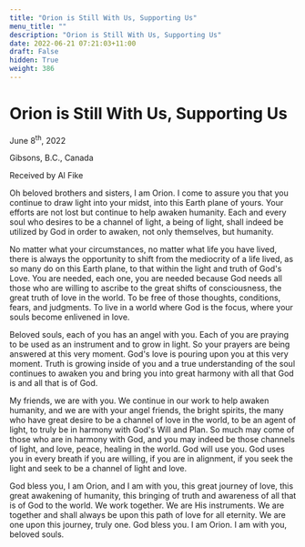 ```yaml
---
title: "Orion is Still With Us, Supporting Us"
menu_title: ""
description: "Orion is Still With Us, Supporting Us"
date: 2022-06-21 07:21:03+11:00
draft: False
hidden: True
weight: 386
---
```

# Orion is Still With Us, Supporting Us 

June 8<sup>th</sup>, 2022

Gibsons, B.C., Canada

Received by Al Fike   



Oh beloved brothers and sisters, I am Orion. I come to assure you that you continue to draw light into your midst, into this Earth plane of yours. Your efforts are not lost but continue to help awaken humanity. Each and every soul who desires to be a channel of light, a being of light, shall indeed be utilized by God in order to awaken, not only themselves, but humanity. 
 
No matter what your circumstances, no matter what life you have lived, there is always the opportunity to shift from the mediocrity of a life lived, as so many do on this Earth plane, to that within the light and truth of God's Love. You are needed, each one, you are needed because God needs all those who are willing to ascribe to the great shifts of consciousness, the great truth of love in the world. To be free of those thoughts, conditions, fears, and judgments. To live in a world where God is the focus, where your souls become enlivened in love.

Beloved souls, each of you has an angel with you. Each of you are praying to be used as an instrument and to grow in light. So your prayers are being answered at this very moment. God's love is pouring upon you at this very moment. Truth is growing inside of you and a true understanding of the soul continues to awaken you and bring you into great harmony with all that God is and all that is of God.

My friends, we are with you. We continue in our work to help awaken humanity, and we are with your angel friends, the bright spirits, the many who have great desire to be a channel of love in the world, to be an agent of light, to truly be in harmony with God's Will and Plan. So much may come of those who are in harmony with God, and you may indeed be those channels of light, and love, peace, healing in the world. God will use you. God uses you in every breath if you are willing, if you are in alignment, if you seek the light and seek to be a channel of light and love.

God bless you, I am Orion, and I am with you, this great journey of love, this great awakening of humanity, this bringing of truth and awareness of all that is of God to the world. We work together. We are His instruments. We are together and shall always be upon this path of love for all eternity. We are one upon this journey, truly one. God bless you. I am Orion.  I am with you, beloved souls. 